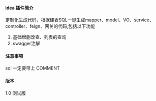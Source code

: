 #### idea 插件简介

定制化生成代码，根据建表SQL一键生成mapper、model、VO、service、controller、feign、网关的代码,包括以下功能
1. 基础增删改查、列表的查询
2. swagger注解
    


#### 注意事项
sql 一定要带上 COMMENT

#### 版本
1.0 测试版
